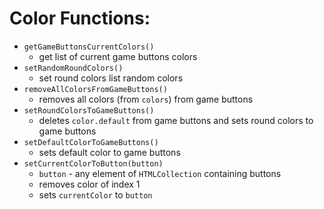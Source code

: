  <!-- # Game Cycle
	1. start of the game	
	2. start countdown timer
	3. choose colors for each button
	4. start 2s timer
		* show button colors
		* finish 2s timer  
		* hide button colors
	5. coloring of the buttons:
		* click on the button - button with "chosen" effect
		* choose color from color palette
	6. all buttons colored before finishing countdown timer:
		* finish countdown timer
		* check button colors
		* if some buttons not colored:
			* finish countdown timer
			* check button colors
	
* button colors checking = compare RGB or HEX values of button colors
* have variable for chosen color
* have eventListeners for palette buttons and for game buttons -->

# Color Functions:
- `getGameButtonsCurrentColors()`
  - get list of current game buttons colors
- `setRandomRoundColors()`
  - set round colors list random colors
- `removeAllColorsFromGameButtons()`
  - removes all colors (from `colors`) from game buttons
- `setRoundColorsToGameButtons()`
  - deletes `color.default` from game buttons and sets round colors to game buttons
- `setDefaultColorToGameButtons()`
  - sets default color to game buttons
- `setCurrentColorToButton(button)`
  - `button` - any element of `HTMLCollection` containing buttons
  - removes color of index 1
  - sets `currentColor` to `button`
